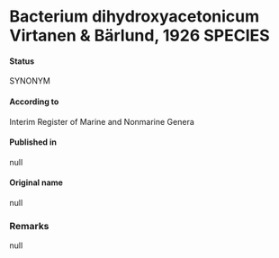 # Bacterium dihydroxyacetonicum Virtanen & Bärlund, 1926 SPECIES

#### Status
SYNONYM

#### According to
Interim Register of Marine and Nonmarine Genera

#### Published in
null

#### Original name
null

### Remarks
null